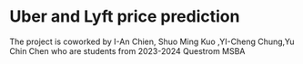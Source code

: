# Uber and Lyft price prediction
The project is coworked by I-An Chien, Shuo Ming Kuo ,YI-Cheng Chung,Yu Chin Chen who are students from 2023-2024 Questrom MSBA
